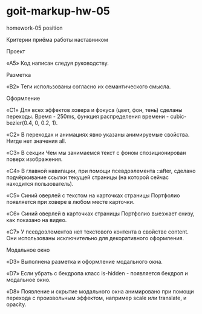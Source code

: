 # goit-markup-hw-05
homework-05 position

Критерии приёма работы наставником

Проект

«A5» Код написан следуя руководству.

Разметка

«B2» Теги использованы согласно их семантического смысла.

Оформление

«C1» Для всех эффектов ховера и фокуса (цвет, фон, тень) сделаны переходы. Время - 250ms, функция распределения времени - cubic-bezier(0.4, 0, 0.2, 1).

«C2» В переходах и анимациях явно указаны анимируемые свойства. Нигде нет значения all.

«C3» В секции Чем мы занимаемся текст с фоном спозиционирован поверх изображения.

«C4» В главной навигации, при помощи псевдоэлемента ::after, сделано подчёркивание ссылки текущей страницы (на которой сейчас находится пользователь).

«C5» Синий оверлей с текстом на карточках страницы Портфолио появляется при ховере в любом месте карточки.

«C6» Синий оверлей в карточках страницы Портфолио выезжает снизу, как показано на видео.

«C7» У псевдоэлементов нет текстового контента в свойстве content. Они использованы исключительно для декоративного оформления.

Модальное окно

«D3» Выполнена разметка и оформление модального окна.

«D7» Если убрать с бекдропа класс is-hidden - появляется бекдроп и модальное окно.

«D8» Появление и скрытие модального окна анимировано при помощи перехода с произвольным эффектом, например scale или translate, и opacity.